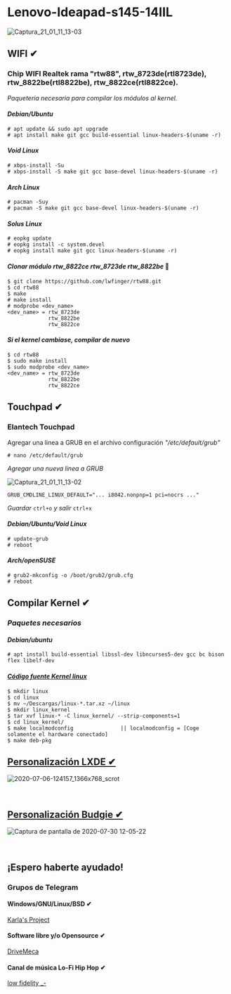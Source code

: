 # Lenovo-Ideapad-s145-14IIL 
![Captura_21_01_11_13-03](https://user-images.githubusercontent.com/65475712/104226602-b43aea00-540d-11eb-9a61-29e191b2e068.png)

## WIFI ✔

### Chip WIFI Realtek rama "rtw88", rtw_8723de(rtl8723de), rtw_8822be(rtl8822be), rtw_8822ce(rtl8822ce).
_Paquetería necesaria para compilar los módulos al kernel._

#### _Debian/Ubuntu_

    # apt update && sudo apt upgrade
    # apt install make git gcc build-essential linux-headers-$(uname -r)

#### _Void Linux_

    # xbps-install -Su
    # xbps-install -S make git gcc base-devel linux-headers-$(uname -r)

#### _Arch Linux_

    # pacman -Suy
    # pacman -S make git gcc base-devel linux-headers-$(uname -r)

#### _Solus Linux_

    # eopkg update
    # eopkg install -c system.devel
    # eopkg install make git gcc linux-headers-$(uname -r)

#### _Clonar módulo rtw_8822ce rtw_8723de rtw_8822be_ 🔧

    $ git clone https://github.com/lwfinger/rtw88.git
    $ cd rtw88
    $ make 
    # make install
    # modprobe <dev_name>
    <dev_name> = rtw_8723de 
                 rtw_8822be 
                 rtw_8822ce 

#### _Si el kernel cambiase, compilar de nuevo_

    $ cd rtw88
    $ sudo make install
    $ sudo modprobe <dev_name>
    <dev_name> = rtw_8723de 
                 rtw_8822be 
                 rtw_8822ce 
             
## Touchpad ✔
### Elantech Touchpad

Agregar una linea a GRUB en el archivo configuración *"/etc/default/grub"*

    # nano /etc/default/grub

_Agregar una nueva linea a GRUB_

![Captura_21_01_11_13-02](https://user-images.githubusercontent.com/65475712/104226553-9bcacf80-540d-11eb-9c15-da35329b3ea5.png)


    GRUB_CMDLINE_LINUX_DEFAULT="... i8042.nonpnp=1 pci=nocrs ..."

_Guardar_ ```ctrl+o``` _y salir_ ```ctrl+x```

#### _Debian/Ubuntu/Void Linux_

    # update-grub
    # reboot

#### _Arch/openSUSE_

    # grub2-mkconfig -o /boot/grub2/grub.cfg
    # reboot

## Compilar Kernel ✔

### _Paquetes necesarios_

#### _Debian/ubuntu_

    # apt install build-essential libssl-dev libncurses5-dev gcc bc bison flex libelf-dev

#### [_Código fuente Kernel linux_](https://www.kernel.org/)

    $ mkdir linux
    $ cd linux
    $ mv ~/Descargas/linux-*.tar.xz ~/linux
    $ mkdir linux_kernel
    $ tar xvf linux-* -C linux_kernel/ --strip-components=1
    $ cd linux_kernel/
    $ make localmodconfig               || localmodconfig = [Coge solamente el hardware conectado]
    $ make deb-pkg

## [Personalización LXDE ✔](https://youtu.be/pzQiQrm0Ei4)
![2020-07-06-124157_1366x768_scrot](https://user-images.githubusercontent.com/65475712/86627824-22e24b00-bf86-11ea-9325-eeca4c793d1f.png)

<br>

## [Personalización Budgie ✔](https://youtu.be/jX36ehyIXgQ)
![Captura de pantalla de 2020-07-30 12-05-22](https://user-images.githubusercontent.com/65475712/89587992-f9744380-d7ff-11ea-838d-96d7102e5f3d.png)

<br>

## ¡Espero haberte ayudado!
### Grupos de Telegram

#### Windows/GNU/Linux/BSD ✔

[Karla's Project](https://t.me/KarlasProject)

#### Software libre y/o Opensource ✔

[DriveMeca](https://t.me/drivemeca_opensource)

#### Canal de música Lo-Fi Hip Hop ✔

[low fidelity _-](https://t.me/lowfidelitycc)
